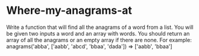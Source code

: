 # Where-my-anagrams-at
Write a function that will find all the anagrams of a word from a list. You will be given two inputs a word and an array with words. 
You should return an array of all the anagrams or an empty array if there are none. 
For example:  anagrams('abba', ['aabb', 'abcd', 'bbaa', 'dada']) => ['aabb', 'bbaa']
